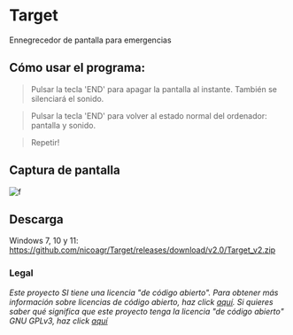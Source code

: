 # Target
Ennegrecedor de pantalla para emergencias
## Cómo usar el programa:
> Pulsar la tecla 'END' para apagar la pantalla al instante. También se silenciará el sonido.

> Pulsar la tecla 'END' para volver al estado normal del ordenador: pantalla y sonido.
 
> Repetir!
## Captura de pantalla
![f](https://i.ibb.co/3RGhpMg/captura.png)
## Descarga
Windows 7, 10 y 11: https://github.com/nicoagr/Target/releases/download/v2.0/Target_v2.zip
### Legal
*Este proyecto SI tiene una licencia "de código abierto". Para obtener más información sobre licencias de código abierto, haz click [aquí](https://opensource.org/faq). Si quieres saber qué significa que este proyecto tenga la licencia "de código abierto" GNU GPLv3, haz click [aquí](https://choosealicense.com/licenses/gpl-3.0/)*
